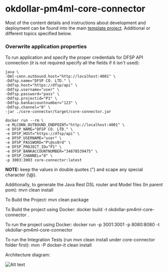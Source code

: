 # okdollar-pm4ml-core-connector

Most of the content details and instructions about development and deployment can be found into
the main [template project](https://github.com/pm4ml/template-rest-pm4ml-core-connector).
Additional or different topics specified below.

### Overwrite application properties

To run application and specify the proper credentials for DFSP API connection
(it is not required specify all the fields if it isn't used):
```
java \
-Dml-conn.outbound.host="http://localhost:4001" \
-Ddfsp.name="DFSP CO. LTD." \
-Ddfsp.host="https://dfsp/api" \
-Ddfsp.username="user" \
-Ddfsp.password="pass" \
-Ddfsp.projectid="P1" \
-Ddfsp.bankaccountnumber="123" \
-Ddfsp.channel="0" \
-jar ./core-connector/target/core-connector.jar
```
```
docker run --rm \
-e MLCONN_OUTBOUND_ENDPOINT="http://localhost:4001" \
-e DFSP_NAME="DFSP CO. LTD." \
-e DFSP_HOST="https://dfsp/api" \
-e DFSP_USERNAME="user" \
-e DFSP_PASSWORD="P\@ss0rd" \
-e DFSP_PROJECT_ID="P1" \
-e DFSP_BANKACCOUNTNUMBER="34878539475" \
-e DFSP_CHANNEL="0" \
-p 3003:3003 core-connector:latest
```
**NOTE:** keep the values in double quotes (") and scape any special character (\\@).

Additionally, to generate the Java Rest DSL router and Model files (In parent pom): mvn clean install

To Build the Project: mvn clean package

To Build the project using Docker: docker build -t okdollar-pm4ml-core-connector .

To run the project using Docker: docker run -p 3001:3001 -p 8080:8080 -t okdollar-pm4ml-core-connector

To run the Integration Tests (run mvn clean install under core-connector folder first): mvn -P docker-it clean install

Architecture diagram:

![Alt text](diagram.jpg?raw=true "Integration Architecture")